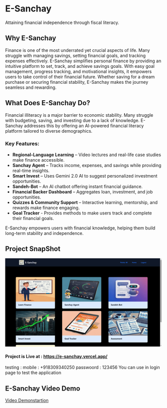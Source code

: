 # E-Sanchay

Attaining financial independence through fiscal literacy.

## Why E-Sanchay
Finance is one of the most underrated yet crucial aspects of life. Many struggle with managing savings, setting financial goals, and tracking expenses effectively. E-Sanchay simplifies personal finance by providing an intuitive platform to set, track, and achieve savings goals. With easy goal management, progress tracking, and motivational insights, it empowers users to take control of their financial future. Whether saving for a dream purchase or securing financial stability, E-Sanchay makes the journey seamless and rewarding.

## What Does E-Sanchay Do?

Financial illiteracy is a major barrier to economic stability. Many struggle with budgeting, saving, and investing due to a lack of knowledge. E-Sanchay addresses this by offering an AI-powered financial literacy platform tailored to diverse demographics.

### Key Features:

- **Regional-Language Learning** – Video lectures and real-life case studies make finance accessible.
- **Sanchay Agent** – Tracks income, expenses, and savings while providing real-time insights.
- **Smart Invest** – Uses Gemini 2.0 AI to suggest personalized investment opportunities.
- **Sandeh-Bot** – An AI chatbot offering instant financial guidance.
- **Financial Backer Dashboard** – Aggregates loan, investment, and job opportunities.
- **Quizzes & Community Support** – Interactive learning, mentorship, and rewards make finance engaging.
- **Goal Tracker** - Provides methods to make users track and complete their financial goals.

E-Sanchay empowers users with financial knowledge, helping them build long-term stability and independence.

## Project SnapShot
![alt text](<Screenshot (7).png>)

#### Project is Live at : https://e-sanchay.vercel.app/
testing : 
mobile : +918309340250
passwoord : 123456
You can use in login page to test the application

## E-Sanchay Video Demo

[Video Demonstartion](https://youtu.be/CubHoNJhE9Y)
